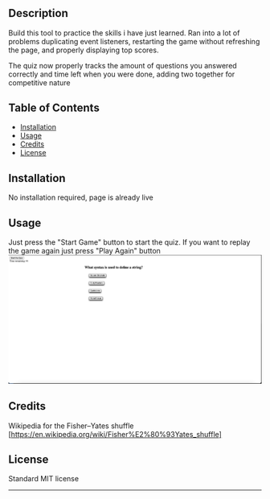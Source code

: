 # <JS arcade>

## Description

Build this tool to practice the skills i have just learned. Ran into a lot of problems duplicating event listeners, restarting the game without refreshing the page, and properly displaying top scores. 

The quiz now properly tracks the amount of questions you answered correctly and time left when you were done, adding two together for competitive nature


## Table of Contents


- [Installation](#installation)
- [Usage](#usage)
- [Credits](#credits)
- [License](#license)

## Installation

No installation required, page is already live

## Usage

Just press the "Start Game" button to start the quiz. If you want to replay the game again just press "Play Again" button
![screenshot](Assets/screenshot.png)

## Credits

Wikipedia for the Fisher–Yates shuffle [https://en.wikipedia.org/wiki/Fisher%E2%80%93Yates_shuffle]

## License

Standard MIT license

---

